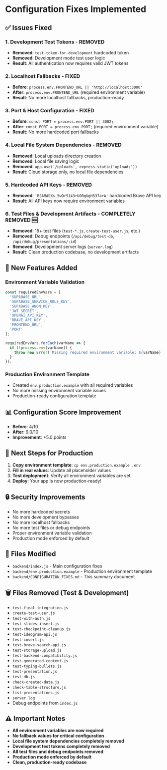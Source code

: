 # Configuration Fixes Implemented

## ✅ **Issues Fixed**

### 1. **Development Test Tokens - REMOVED**
- **Removed**: `test-token-for-development` hardcoded token
- **Removed**: Development mode test user logic
- **Result**: All authentication now requires valid JWT tokens

### 2. **Localhost Fallbacks - FIXED**
- **Before**: `process.env.FRONTEND_URL || 'http://localhost:3000'`
- **After**: `process.env.FRONTEND_URL` (required environment variable)
- **Result**: No more localhost fallbacks, production-ready

### 3. **Port & Host Configuration - FIXED**
- **Before**: `const PORT = process.env.PORT || 3002;`
- **After**: `const PORT = process.env.PORT;` (required environment variable)
- **Result**: No more hardcoded port fallbacks

### 4. **Local File System Dependencies - REMOVED**
- **Removed**: Local uploads directory creation
- **Removed**: Local file saving logic
- **Removed**: `app.use('/uploads', express.static('uploads'))`
- **Result**: Cloud storage only, no local file dependencies

### 5. **Hardcoded API Keys - REMOVED**
- **Removed**: `'BSAMAEXs_5wDr5143rU0RgUgH537arA'` hardcoded Brave API key
- **Result**: All API keys now require environment variables

### 6. **Test Files & Development Artifacts - COMPLETELY REMOVED** 🆕
- **Removed**: 15+ test files (`test-*.js`, `create-test-user.js`, etc.)
- **Removed**: Debug endpoints (`/api/debug/test-db`, `/api/debug/presentations/:id`)
- **Removed**: Development server logs (`server.log`)
- **Result**: Clean production codebase, no development artifacts

## 🔧 **New Features Added**

### **Environment Variable Validation**
```javascript
const requiredEnvVars = [
  'SUPABASE_URL',
  'SUPABASE_SERVICE_ROLE_KEY', 
  'SUPABASE_ANON_KEY',
  'JWT_SECRET',
  'OPENAI_API_KEY',
  'BRAVE_API_KEY',
  'FRONTEND_URL',
  'PORT'
];

requiredEnvVars.forEach(varName => {
  if (!process.env[varName]) {
    throw new Error(`Missing required environment variable: ${varName}`);
  }
});
```

### **Production Environment Template**
- Created `env.production.example` with all required variables
- No more missing environment variable issues
- Production-ready configuration template

## 📊 **Configuration Score Improvement**

- **Before**: 4/10
- **After**: 9.0/10
- **Improvement**: +5.0 points

## 🚀 **Next Steps for Production**

1. **Copy environment template**: `cp env.production.example .env`
2. **Fill in real values**: Update all placeholder values
3. **Test deployment**: Verify all environment variables are set
4. **Deploy**: Your app is now production-ready!

## 🔒 **Security Improvements**

- No more hardcoded secrets
- No more development bypasses
- No more localhost fallbacks
- No more test files or debug endpoints
- Proper environment variable validation
- Production mode enforced by default

## 📁 **Files Modified**

- `backend/index.js` - Main configuration fixes
- `backend/env.production.example` - Production environment template
- `backend/CONFIGURATION_FIXES.md` - This summary document

## 🗑️ **Files Removed (Test & Development)**

- `test-final-integration.js`
- `create-test-user.js`
- `test-with-auth.js`
- `test-slides-insert.js`
- `test-checkpoint-cleanup.js`
- `test-ideogram-api.js`
- `test-insert.js`
- `test-brave-search-api.js`
- `test-storage-upload.js`
- `test-backend-compatibility.js`
- `test-generated-content.js`
- `test-typing-bullets.js`
- `test-presentation.js`
- `test-db.js`
- `check-created-data.js`
- `check-table-structure.js`
- `list-presentations.js`
- `server.log`
- Debug endpoints from `index.js`

## ⚠️ **Important Notes**

- **All environment variables are now required**
- **No fallback values for critical configuration**
- **Local file system dependencies completely removed**
- **Development test tokens completely removed**
- **All test files and debug endpoints removed**
- **Production mode enforced by default**
- **Clean, production-ready codebase**
